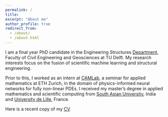 ```yaml
---
permalink: /
title: 
excerpt: "About me"
author_profile: true
redirect_from: 
  - /about/
  - /about.html
---
```


I am a final year PhD candidate in the Engineering Structures [Department](https://www.tudelft.nl/citg/over-faculteit/afdelingen/engineering-structures/sections-labs/railway-engineering/staff), Faculty of Civil Engineering and Geosciences at TU Delft. My research interests focus on the fusion of scientific machine learning and structural engineering. 

Prior to this, I worked as an intern at [CAMLab](https://camlab.ethz.ch), a seminar for applied mathematics at ETH Zurich, in the domain of physics-informed neural networks for fully non-linear PDEs. I received my master’s degree in applied mathematics and scientific computing from [South Asian University](https://sau.int), India and [University de Lille](https://www.univ-lille.fr), France.

Here is a recent copy of my  [CV](https://taniyakapoor.github.io/files/Taniya_CV_new.pdf).


